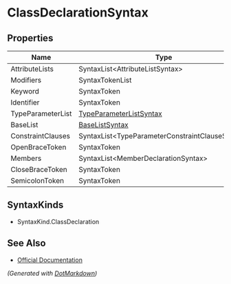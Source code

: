 # ClassDeclarationSyntax

## Properties

| Name              | Type                                                  |
| ----------------- | ----------------------------------------------------- |
| AttributeLists    | SyntaxList\<AttributeListSyntax>                      |
| Modifiers         | SyntaxTokenList                                       |
| Keyword           | SyntaxToken                                           |
| Identifier        | SyntaxToken                                           |
| TypeParameterList | [TypeParameterListSyntax](TypeParameterListSyntax.md) |
| BaseList          | [BaseListSyntax](BaseListSyntax.md)                   |
| ConstraintClauses | SyntaxList\<TypeParameterConstraintClauseSyntax>      |
| OpenBraceToken    | SyntaxToken                                           |
| Members           | SyntaxList\<MemberDeclarationSyntax>                  |
| CloseBraceToken   | SyntaxToken                                           |
| SemicolonToken    | SyntaxToken                                           |

## SyntaxKinds

* SyntaxKind\.ClassDeclaration

## See Also

* [Official Documentation](https://docs.microsoft.com/en-us/dotnet/api/microsoft.codeanalysis.csharp.syntax.classdeclarationsyntax)


*\(Generated with [DotMarkdown](http://github.com/JosefPihrt/DotMarkdown)\)*